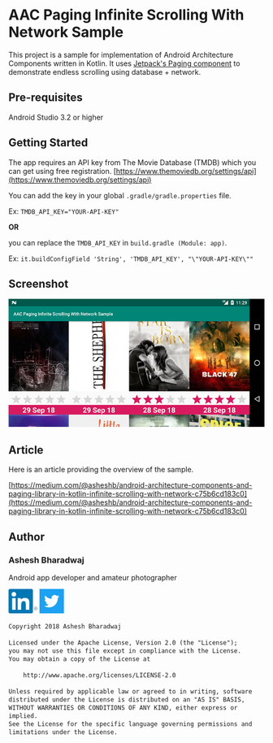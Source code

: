 # AAC Paging Infinite Scrolling With Network Sample

This project is a sample for implementation of Android Architecture Components written in Kotlin. It uses [Jetpack's Paging component](https://developer.android.com/topic/libraries/architecture/paging/) to demonstrate endless scrolling using database + network.

## Pre-requisites
Android Studio 3.2 or higher

## Getting Started
The app requires an API key from The Movie Database (TMDB) which you can get using free registration. [https://www.themoviedb.org/settings/api](https://www.themoviedb.org/settings/api)

You can add the key in your global `.gradle/gradle.properties` file. 

Ex: `TMDB_API_KEY="YOUR-API-KEY"`

**OR**

you can replace the `TMDB_API_KEY` in `build.gradle (Module: app)`. 

Ex: `it.buildConfigField 'String', 'TMDB_API_KEY', "\"YOUR-API-KEY\""`

## Screenshot

![AAC Paging Infinite Scrolling With Network Sample Screenshot](art/aacpaginginfinitescrollingwithnetworksample-screenshot.png?raw=true)

## Article

Here is an article providing the overview of the sample. 

[https://medium.com/@asheshb/android-architecture-components-and-paging-library-in-kotlin-infinite-scrolling-with-network-c75b6cd183c0](https://medium.com/@asheshb/android-architecture-components-and-paging-library-in-kotlin-infinite-scrolling-with-network-c75b6cd183c0)


## Author

### Ashesh Bharadwaj

Android app developer and amateur photographer

<a href="https://www.linkedin.com/in/asheshb/"><img src="art/linkedin-logo.png?raw=true" alt="LinkedIn"></a>
<a href="https://twitter.com/asheshbt"><img src="art/twitter-logo.png?raw=true" alt="Twitter"></a>



    Copyright 2018 Ashesh Bharadwaj

    Licensed under the Apache License, Version 2.0 (the "License");
    you may not use this file except in compliance with the License.
    You may obtain a copy of the License at

        http://www.apache.org/licenses/LICENSE-2.0

    Unless required by applicable law or agreed to in writing, software
    distributed under the License is distributed on an "AS IS" BASIS,
    WITHOUT WARRANTIES OR CONDITIONS OF ANY KIND, either express or implied.
    See the License for the specific language governing permissions and
    limitations under the License.

